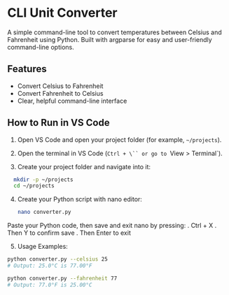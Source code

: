 # CLI Unit Converter

A simple command-line tool to convert temperatures between Celsius and Fahrenheit using Python. Built with argparse for easy and user-friendly command-line options.

## Features

- Convert Celsius to Fahrenheit  
- Convert Fahrenheit to Celsius  
- Clear, helpful command-line interface  

## How to Run in VS Code

1. Open VS Code and open your project folder (for example, `~/projects`).

2. Open the terminal in VS Code (`Ctrl + \`` or go to `View > Terminal`).

3. Create your project folder and navigate into it:
 ```bash
   mkdir -p ~/projects
   cd ~/projects
   ```
   
4. Create your Python script with nano editor:
   ```bash
   nano converter.py
   
Paste your Python code, then save and exit nano by pressing:
. Ctrl + X
. Then Y to confirm save
. Then Enter to exit

5. Usage Examples:
```bash
python converter.py --celsius 25
# Output: 25.0°C is 77.00°F

python converter.py --fahrenheit 77
# Output: 77.0°F is 25.00°C

   
